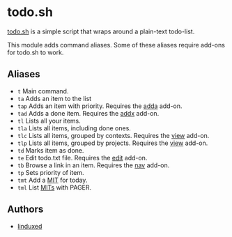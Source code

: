 todo.sh
=======

[todo.sh][1] is a simple script that wraps around a plain-text todo-list.

This module adds command aliases. Some of these aliases require add-ons for
todo.sh to work.

Aliases
-------

  - `t` Main command.
  - `ta` Adds an item to the list
  - `tap` Adds an item with priority. Requires the [adda][2] add-on.
  - `tad` Adds a done item. Requires the [addx][2] add-on.
  - `tl` Lists all your items.
  - `tla` Lists all items, including done ones.
  - `tlc` Lists all items, grouped by contexts. Requires the [view][3] add-on.
  - `tlp` Lists all items, grouped by projects. Requires the [view][3] add-on.
  - `td` Marks item as done.
  - `te` Edit todo.txt file. Requires the [edit][4] add-on.
  - `tb` Browse a link in an item. Requires the [nav][5] add-on.
  - `tp` Sets priority of item.
  - `tmt` Add a [MIT][6] for today.
  - `tml` List [MITs][6] with PAGER.

Authors
-------

  - [linduxed](https://github.com/linduxed)

[1]: http://todotxt.com/
[2]: https://github.com/ginatrapani/todo.txt-cli/wiki/Todo.sh-Add-on-Directory#add-and-do--add-and-pri-in-one-step
[3]: https://github.com/ginatrapani/todo.txt-cli/wiki/Todo.sh-Add-on-Directory#view-summarized-todo-items-report
[4]: https://github.com/ginatrapani/todo.txt-cli/wiki/Todo.sh-Add-on-Directory#edit-open-in-text-editor
[5]: https://github.com/ginatrapani/todo.txt-cli/wiki/Todo.sh-Add-on-Directory#nav-open-items-url-in-browser
[6]: https://github.com/ginatrapani/todo.txt-cli/wiki/Todo.sh-Add-on-Directory#mit-most-important-task
